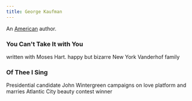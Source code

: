 ```yaml
---
title: George Kaufman
---
```


An [American](../index.html) author.

### You Can't Take It with You

written with Moses Hart. happy but bizarre New York Vanderhof family

### Of Thee I Sing

Presidential candidate John Wintergreen campaigns on love platform and marries Atlantic City beauty contest winner
